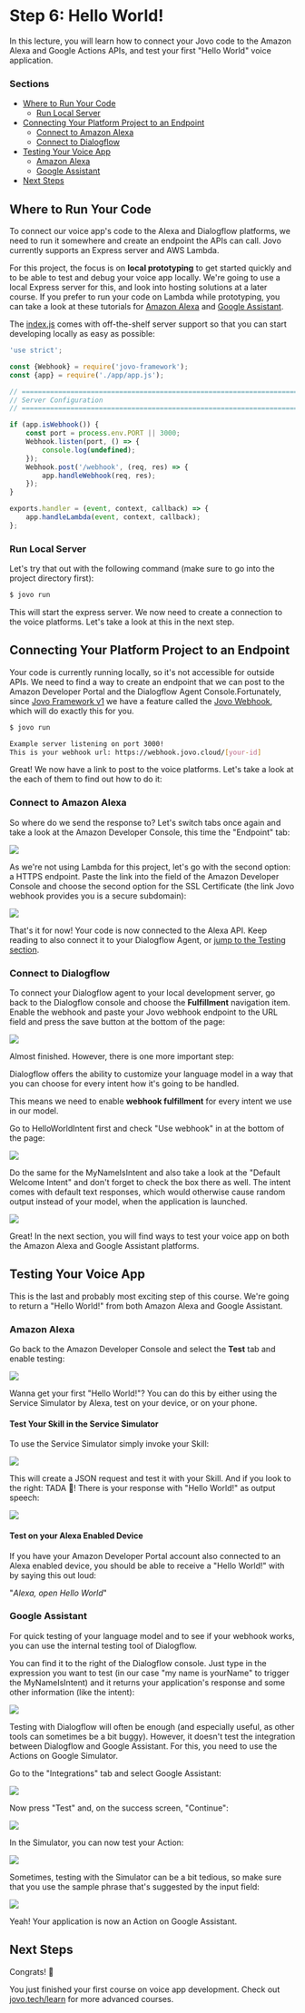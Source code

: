 # Step 6: Hello World!

In this lecture, you will learn how to connect your Jovo code to the Amazon Alexa and Google Actions APIs, and test your first "Hello World" voice application.

### Sections

* [Where to Run Your Code](#where-to-run-your-code)
    * [Run Local Server](#run-local-server)
* [Connecting Your Platform Project to an Endpoint](#connecting-your-platform-project-to-an-endpoint)
    * [Connect to Amazon Alexa](#connect-to-amazon-alexa)
    * [Connect to Dialogflow](#connect-to-dialogflow)
* [Testing Your Voice App](#testing-your-voice-app)
    * [Amazon Alexa](#amazon-alexa)
    * [Google Assistant](#google-assistant)
* [Next Steps](#next-steps)

## Where to Run Your Code

To connect our voice app's code to the Alexa and Dialogflow platforms, we need to run it somewhere and create an endpoint the APIs can call. Jovo currently supports an Express server and AWS Lambda.

For this project, the focus is on **local prototyping** to get started quickly and to be able to test and debug your voice app locally. We're going to use a local Express server for this, and look into hosting solutions at a later course. If you prefer to run your code on Lambda while prototyping, you can take a look at these tutorials for [Amazon Alexa](https://www.jovo.tech/blog/alexa-skill-tutorial-nodejs/#aws-lambda) and [Google Assistant](https://www.jovo.tech/blog/google-action-tutorial-nodejs/#aws-lambda).

The [index.js](https://github.com/jovotech/jovo-sample-voice-app-nodejs/blob/master/index.js) comes with off-the-shelf server support so that you can start developing locally as easy as possible:

```javascript
'use strict';

const {Webhook} = require('jovo-framework');
const {app} = require('./app/app.js');

// =================================================================================
// Server Configuration
// =================================================================================

if (app.isWebhook()) {
    const port = process.env.PORT || 3000;
    Webhook.listen(port, () => {
        console.log(undefined);
    });
    Webhook.post('/webhook', (req, res) => {
        app.handleWebhook(req, res);
    });
}

exports.handler = (event, context, callback) => {
    app.handleLambda(event, context, callback);
};
```

### Run Local Server

Let's try that out with the following command (make sure to go into the project directory first):

```sh
$ jovo run
```

This will start the express server. We now need to create a connection to the voice platforms. Let's take a look at this in the next step.   

## Connecting Your Platform Project to an Endpoint

Your code is currently running locally, so it's not accessible for outside APIs. We need to find a way to create an endpoint that we can post to the Amazon Developer Portal and the Dialogflow Agent Console.Fortunately, since [Jovo Framework v1](https://www.jovo.tech/blog/jovo-v1/) we have a feature called the [Jovo Webhook](https://www.jovo.tech/framework/docs/server/webhook#jovo-webhook), which will do exactly this for you.

```sh
$ jovo run

Example server listening on port 3000!
This is your webhook url: https://webhook.jovo.cloud/[your-id]
```

Great! We now have a link to post to the voice platforms. Let's take a look at the each of them to find out how to do it:

### Connect to Amazon Alexa

So where do we send the response to? Let's switch tabs once again and take a look at the Amazon Developer Console, this time the "Endpoint" tab:

![](./img/amazon_developer_alexa_endpoint.png)

As we're not using Lambda for this project, let's go with the second option: a HTTPS endpoint. Paste the link into the field of the Amazon Developer Console and choose the second option for the SSL Certificate (the link Jovo webhook provides you is a secure subdomain):

![](./img/amazon_developer_alexa_endpoint_filled-1.png)

That's it for now! Your code is now connected to the Alexa API. Keep reading to also connect it to your Dialogflow Agent, or [jump to the Testing section](#testing-your-voice-app).  

### Connect to Dialogflow

To connect your Dialogflow agent to your local development server, go back to the Dialogflow console and choose the **Fulfillment** navigation item. Enable the webhook and paste your Jovo webhook endpoint to the URL field and press the save button at the bottom of the page:

![](./img/dialogflow_fulfillment-1.png)

Almost finished. However, there is one more important step:

Dialogflow offers the ability to customize your language model in a way that you can choose for every intent how it's going to be handled.

This means we need to enable **webhook fulfillment** for every intent we use in our model.

Go to HelloWorldIntent first and check "Use webhook" in at the bottom of the page:

![](./img/dialogflow_intent_webhook.png)

Do the same for the MyNameIsIntent and also take a look at the "Default Welcome Intent" and don't forget to check the box there as well. The intent comes with default text responses, which would otherwise cause random output instead of your model, when the application is launched.

![](./img/dialogflow_intent_default.png)

Great! In the next section, you will find ways to test your voice app on both the Amazon Alexa and Google Assistant platforms. 

## Testing Your Voice App

This is the last and probably most exciting step of this course. We're going to return a "Hello World!" from both Amazon Alexa and Google Assistant.

### Amazon Alexa

Go back to the Amazon Developer Console and select the **Test** tab and enable testing:

![](./img/amazon_developer_alexa_test.png)

Wanna get your first "Hello World!"? You can do this by either using the Service Simulator by Alexa, test on your device, or on your phone.

#### Test Your Skill in the Service Simulator

To use the Service Simulator simply invoke your Skill:

![](./img/amazon_developer_alexa_test_simulator-1.png)

This will create a JSON request and test it with your Skill. And if you look to the right: TADA 🎉! There is your response with "Hello World!" as output speech:

![](./img/amazon_developer_alexa_test_invocation.png)

#### Test on your Alexa Enabled Device

If you have your Amazon Developer Portal account also connected to an Alexa enabled device, you should be able to receive a "Hello World!" with by saying this out loud: 

"_Alexa, open Hello World_"  

### Google Assistant

For quick testing of your language model and to see if your webhook works, you can use the internal testing tool of Dialogflow.

You can find it to the right of the Dialogflow console. Just type in the expression you want to test (in our case "my name is yourName" to trigger the MyNameIsIntent) and it returns your application's response and some other information (like the intent):

![](./img/dialogflow_intent_test.png)

Testing with Dialogflow will often be enough (and especially useful, as other tools can sometimes be a bit buggy). However, it doesn't test the integration between Dialogflow and Google Assistant. For this, you need to use the Actions on Google Simulator.

Go to the "Integrations" tab and select Google Assistant:

![](./img/dialogflow_integration.png)

Now press "Test" and, on the success screen, "Continue":

![](./img/dialogflow_integration_google.png)

In the Simulator, you can now test your Action:

![](./img/google_action_simulator.png)

Sometimes, testing with the Simulator can be a bit tedious, so make sure that you use the sample phrase that's suggested by the input field:

![](./img/talk-to-my-test-app.jpg)

Yeah! Your application is now an Action on Google Assistant.

## Next Steps

Congrats! 👏

You just finished your first course on voice app development. Check out [jovo.tech/learn](https://www.jovo.tech/learn) for more advanced courses.

<!--[metadata]: { "description": "In this lecture, you will learn how to connect your Jovo code to the Amazon Alexa and Google Actions APIs, and test your first Hello World voice application.", "author": "jan-koenig" }-->
